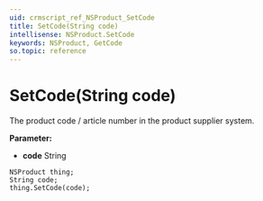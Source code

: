 ```yaml
---
uid: crmscript_ref_NSProduct_SetCode
title: SetCode(String code)
intellisense: NSProduct.SetCode
keywords: NSProduct, GetCode
so.topic: reference
---
```


# SetCode(String code)

The product code / article number in the product supplier system.

**Parameter:** 
* **code** String

```crmscript
NSProduct thing;
String code;
thing.SetCode(code);
```

